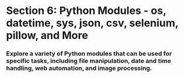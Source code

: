 # Section 6: Python Modules - os, datetime, sys, json, csv, selenium, pillow, and More
### Explore a variety of Python modules that can be used for specific tasks, including file manipulation, date and time handling, web automation, and image processing. 